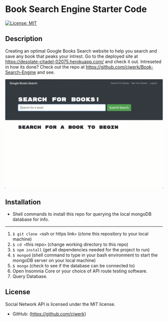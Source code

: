 # Book Search Engine Starter Code

  [![License: MIT](https://img.shields.io/badge/License-MIT-blue.svg)](https://opensource.org/licenses/MIT)


  ## Description 

  Creating an optimal Google Books Search website to help you search and save any book that peaks your intrest. Go to the deployed site at https://desolate-citadel-02075.herokuapp.com/ and check it out. Intreseted in how its done? Check out the repo at https://github.com/cjwerk/Book-Search-Engine and see.

![screenshot](\21-mern-homework-demo-01.gif)
  ## Installation
  
  * Shell commands to install this repo for querying the local mongoDB database for info.
  ---
  1. ```$ git clone <```ssh or https link```>``` (clone this repository to your local machine)
  2. ```$ cd <```this repo```>``` (change working directory to this repo)
  3. ```$ npm install``` (get all dependencies needed for the project to run)
  4. ```$ mongod``` (shell command to type in your bash environment to start the mongoDB server on your local machine)
  5. ```$ mongo``` (check to see if the database can be connected to)
  6. Open Insomnia Core or your choice of API route testing software.
  7. Query Database.



  ## License

  Social Network API is licensed under the MIT license.

  * GitHub: (https://github.com/cjwerk)
  